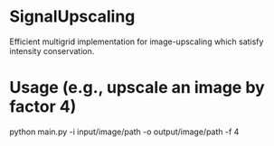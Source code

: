 # SignalUpscaling
Efficient multigrid implementation for image-upscaling which satisfy intensity conservation.

# Usage (e.g., upscale an image by factor 4)
python main.py -i input/image/path -o output/image/path -f 4

